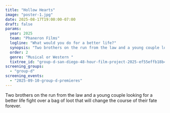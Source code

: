 ```yaml
---
title: "Hollow Hearts"
image: "poster-1.jpg"
date: 2025-08-17T19:00:00-07:00
draft: false
params:
  year: 2025
  team: "Phaneron Films"
  logline: "What would you do for a better life?"
  synopsis: "Two brothers on the run from the law and a young couple looking for a better life fight over a bag of loot that will change the course of their fate forever."
  order: 2
  genre: "Musical or Western "
  tixtree_id: "group-d-san-diego-48-hour-film-project-2025-ef55effb18b4"
screening_groups:
  - "group-d"
screening_events:
  - "2025-09-10-group-d-premieres"
---
```


Two brothers on the run from the law and a young couple looking for a better life fight over a bag of loot that will change the course of their fate forever.
